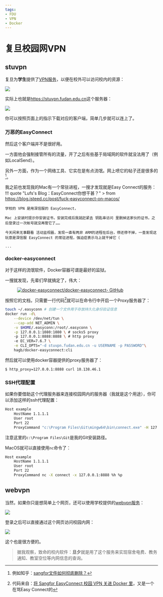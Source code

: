 ```yaml
---
tags:
- FDU
- VPN
- Docker
---
```


# 复旦校园网VPN

## stuvpn

复旦为**学生**提供了[VPN服务](https://ecampus.fudan.edu.cn/wwwfw_33126/list.htm)，以便在校外可以访问校内的资源：

![](assets/2024-10-05-01-48-35.png)

实际上也就是<https://stuvpn.fudan.edu.cn>这个服务器：

![](assets/2024-10-05-01-47-16.png)

你可以按照页面上的指示下载对应的客户端，简单几步就可以连上了。

### 万恶的EasyConnect

然后这个客户端并不是很好用。

一方面他会强制接管所有的流量，开了之后有些基于局域网的软件就没法用了（例如LocalSend）。

另外一方面，作为一个网络工具、它实在是有点流氓。网上喷它的帖子还是很多的[^1]。

我之前也发现我的Mac有一个常驻进程，一搜才发现就是Easy Connect的服务：
!!! quote "Lufs's Blog：EasyConnect你想干甚？"
    > from <https://blog.isteed.cc/post/fuck-easyconnect-on-macos/>
    
    学校的 VPN 是用深信服的 EasyConnect，

    Mac 上安装时提示你安装证书，安装完成后我就赶紧去 钥匙串访问 里删掉这家伙的证书，之后登录过一次帐号就没再管它了……

    今天闲来无事翻看 活动监视器，发现一直有两非 ARM的进程在后台，停还停不掉，一查发现这玩意是深信服 EasyConnect 的常驻进程，强迫症表示马上就干掉它（

    ...

### docker-easyconnect
对于这样的流氓软件，Docker容器可谓是最好的监狱。

一搜就发现，先辈们早就搞定了，伟大：

<figure markdown>

[![docker-easyconnect/docker-easyconnect- GitHub](https://gh-card.dev/repos/docker-easyconnect/docker-easyconnect.svg?fullname=)](https://github.com/docker-easyconnect/docker-easyconnect)

</figure>

按照它的文档，只需要一行代码[^2]就可以在命令行中开启一个Proxy服务器了：

```bash
touch ~/.easyconn # 创建一个文件用于存放持久化身份验证信息
docker run -d\
    --device /dev/net/tun \
    --cap-add NET_ADMIN \
    -v $HOME/.easyconn:/root/.easyconn \
    -p 127.0.0.1:1080:1080 \ # socks5 proxy
    -p 127.0.0.1:8888:8888 \ # http proxy
    -e EC_VER=7.6.7 \
    -e CLI_OPTS="-d stuvpn.fudan.edu.cn -u USERNAME -p PASSWORD"\
    hagb/docker-easyconnect:cli
```

然后就可以使用docker容器提供的proxy服务器了：

<div class='console'>

```console
$ http_proxy=127.0.0.1:8888 curl 10.138.46.1
```

</div>

### SSH代理配置

如果你要借助这个代理服务器来连接校园网内的服务器（我就是这个用途），你可以添加这样的ssh代理配置：
```bash title="Windows配置" hl_lines="5"
Host example
    HostName 1.1.1.1
    User root
    Port 22
    ProxyCommand "c:\Program Files\Git\mingw64\bin\connect.exe" -H 127.0.0.1:8888 %h %p
```
注意这里的`c:\Program Files\Git`是我的Git安装路径。

MacOS就可以直接使用`nc`命令了：
```bash title="MacOS配置" hl_lines="5"
Host example
    HostName 1.1.1.1
    User root
    Port 22
    ProxyCommand nc -X connect -x 127.0.0.1:8888 %h %p
```

## webvpn
当然，如果你只是想简单上个网页，还可以使用学校提供的[webvpn服务](https://webvpn.fudan.edu.cn)：

![](assets/2024-10-05-01-58-21.png)

登录之后可以直接通过这个网页访问校园内网：

![](assets/2024-10-05-01-59-21.png)

这个也是很方便的。
> 据我观察，致命的校内软件：**旦夕**就是用了这个服务来实现宿舍电费、教务通知、教室空位等内网信息的查询。

[^1]: 例如知乎：[sangfor文件如何彻底删除？](https://www.zhihu.com/question/333699380)
[^2]: 代码来自：[将 Sangfor EasyConnect 校园 VPN 关进 Docker 里](https://naiv.fun/Ops/sangfor-in-docker.html)，又是一个在骂Easy Connect的